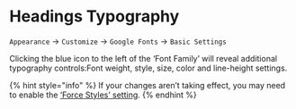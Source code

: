 # Headings Typography

`Appearance` → `Customize` → `Google Fonts` → `Basic Settings`

Clicking the blue icon to the left of the ‘Font Family’ will reveal additional typography controls:Font weight, style, size, color and line-height settings.

{% hint style="info" %}
If your changes aren’t taking effect, you may need to enable the [‘Force Styles’ setting](../debugging/force-styles-setting.md).
{% endhint %}


